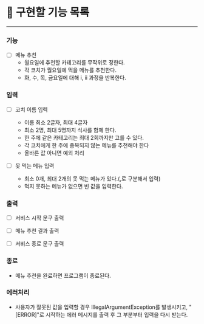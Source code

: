 # 🚀 구현할 기능 목록

---

### 기능

- [ ] 메뉴 추천
  - 월요일에 추천할 카테고리를 무작위로 정한다.
  - 각 코치가 월요일에 먹을 메뉴를 추천한다.
  - 화, 수, 목, 금요일에 대해 i, ii 과정을 반복한다.

### 입력

- [ ] 코치 이름 입력
  - 이름 최소 2글자, 최대 4글자
  - 최소 2명, 최대 5명까지 식사를 함께 한다.
  - 한 주에 같은 카테고리는 최대 2회까지만 고를 수 있다.
  - 각 코치에게 한 주에 중복되지 않는 메뉴를 추천해야 한다
  - 올바른 값 아니면 예외 처리

- [ ] 못 먹는 메뉴 입력
  - 최소 0개, 최대 2개의 못 먹는 메뉴가 있다.(,로 구분해서 입력)
  - 먹지 못하는 메뉴가 없으면 빈 값을 입력한다.

### 출력

- [ ] 서비스 시작 문구 출력

- [ ] 메뉴 추천 결과 출력

- [ ] 서비스 종료 문구 출력


### 종료
- 메뉴 추천을 완료하면 프로그램이 종료된다.

### 에러처리
- 사용자가 잘못된 값을 입력할 경우 IllegalArgumentException를 발생시키고,
"[ERROR]"로 시작하는 에러 메시지를 출력 후 그 부분부터 입력을 다시 받는다.